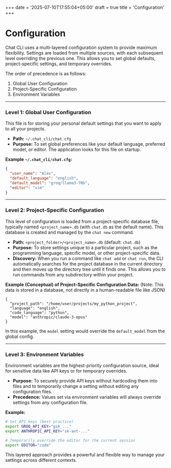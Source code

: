 +++
date = '2025-07-10T17:55:04+05:00'
draft = true
title = 'Configuration'
+++

# Configuration

Chat CLI uses a multi-layered configuration system to provide maximum flexibility. Settings are loaded from multiple sources, with each subsequent level overriding the previous one. This allows you to set global defaults, project-specific settings, and temporary overrides.

The order of precedence is as follows:
1.  Global User Configuration
2.  Project-Specific Configuration
3.  Environment Variables

---

### Level 1: Global User Configuration

This file is for storing your personal default settings that you want to apply to all your projects.

*   **Path:** `~/.chat_cli/chat.cfg`
*   **Purpose:** To set global preferences like your default language, preferred model, or editor. The application looks for this file on startup.

**Example `~/.chat_cli/chat.cfg`:**
```json
{
  "user_name": "Alex",
  "default_language": "english",
  "default_model": "groq/llama3-70b",
  "editor": "vim"
}
```

---

### Level 2: Project-Specific Configuration

This level of configuration is loaded from a project-specific database file, typically named `<project_name>.db` (with `chat.db` as the default name). This database is created and managed by the `chat new` command.

*   **Path:** `<project_folder>/<project_name>.db` (default: `chat.db`)
*   **Purpose:** To store settings unique to a particular project, such as the programming language, specific model, or other project-specific data.
*   **Discovery:** When you run a command like `chat add` or `chat run`, the CLI automatically searches for the project database in the current directory and then moves up the directory tree until it finds one. This allows you to run commands from any subdirectory within your project.

**Example (Conceptual) of Project-Specific Configuration Data:**
(Note: This data is stored in a database, not directly in a human-readable file like JSON)
```
{
  "project_path": "/home/user/projects/my_python_project",
  "language": "english",
  "code_language": "python",
  "model": "anthropic/claude-3-opus"
}
```
In this example, the `model` setting would override the `default_model` from the global config.

---

### Level 3: Environment Variables

Environment variables are the highest-priority configuration source, ideal for sensitive data like API keys or for temporary overrides.

*   **Purpose:** To securely provide API keys without hardcoding them into files and to temporarily change a setting without editing any configuration files.
*   **Precedence:** Values set via environment variables will always override settings from any configuration file.

**Example:**
```bash
# Set API keys (best practice)
export GROQ_API_KEY="gsk_..."
export ANTHROPIC_API_KEY="sk-ant-..."

# Temporarily override the editor for the current session
export EDITOR="code"
```

This layered approach provides a powerful and flexible way to manage your settings across different contexts.
